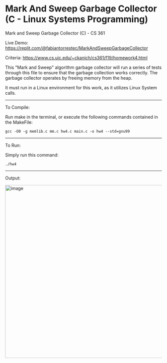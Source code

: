 # Mark And Sweep Garbage Collector (C - Linux Systems Programming)
Mark and Sweep Garbage Collector (C) - CS 361

Live Demo: https://replit.com/@fabiantorrestec/MarkAndSweepGarbageCollector

Criteria: https://www.cs.uic.edu/~ckanich/cs361/f19/homework4.html

This "Mark and Sweep" algorithm garbage collector will run a series of tests through this file to ensure that the garbage collection works correctly. The garbage collector operates by freeing memory from the heap.

It must run in a Linux environment for this work, as it utilizes Linux System calls.

------------
To Compile:

Run make in the terminal, or execute the following commands contained in the MakeFile:

    gcc -O0 -g memlib.c mm.c hw4.c main.c -o hw4 --std=gnu99

-----------
To Run:

Simply run this command:

    ./hw4

-----------
Output:

<img width="555" alt="image" src="https://github.com/fabiantorrestech/MarkAndSweepGarbageCollector/assets/46858378/224ed203-4d2c-4647-a666-3a21e320de2b">
